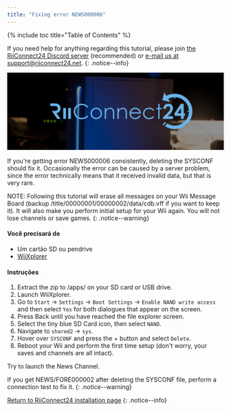 ```yaml
---
title: "Fixing error NEWS000006"
---
```


{% include toc title="Table of Contents" %}

If you need help for anything regarding this tutorial, please join [the RiiConnect24 Discord server](https://discord.gg/rc24) (recommended) or [e-mail us at support@riiconnect24.net](mailto:support@riiconnect24.net).
{: .notice--info}

![RiiConnect24 Logo](/images/WiiRC24Logo.jpg)

If you're getting error NEWS000006 consistently, deleting the SYSCONF should fix it. Occasionally the error can be caused by a server problem, since the error technically means that it received invalid data, but that is very rare.

NOTE: Following this tutorial will erase all messages on your Wii Message Board (backup /title/00000001/00000002/data/cdb.vff if you want to keep it). It will also make you perform initial setup for your Wii again. You will not lose channels or save games.
{: .notice--warning}

#### Você precisará de
* Um cartão SD ou pendrive
* [WiiXplorer](https://sourceforge.net/projects/wiixplorer/files/latest/download)

#### Instruções

1. Extract the zip to /apps/ on your SD card or USB drive.
1. Launch WiiXplorer.
1. Go to `Start` -> `Settings` -> `Boot Settings` -> `Enable NAND write access` and then select `Yes` for both dialogues that appear on the screen.
1. Press Back until you have reached the file explorer screen.
1. Select the tiny blue SD Card icon, then select `NAND`.
1. Navigate to `shared2` -> `sys`.
1. Hover over `SYSCONF` and press the + button and select `Delete`.
1. Reboot your Wii and perform the first time setup (don't worry, your saves and channels are all intact).

Try to launch the News Channel.

If you get NEWS/FORE000002 after deleting the SYSCONF file, perform a connection test to fix it.
{: .notice--warning}

[Return to RiiConnect24 installation page](riiconnect24)
{: .notice--info}
